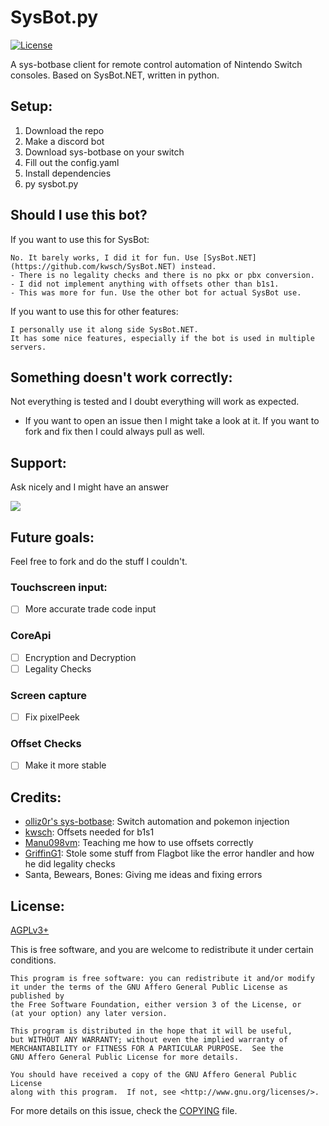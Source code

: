 
# SysBot.py
[![License](https://img.shields.io/badge/license-GNU%20Affero%20General%20Public%20License%20Version%203%20or%20Later-blue.svg)]()

A sys-botbase client for remote control automation of Nintendo Switch consoles. Based on SysBot.NET, written in python. 

## Setup:
1. Download the repo
2. Make a discord bot
3. Download sys-botbase on your switch
4. Fill out the config.yaml
5. Install dependencies
6. py sysbot.py

## Should I use this bot?
If you want to use this for SysBot:

	No. It barely works, I did it for fun. Use [SysBot.NET](https://github.com/kwsch/SysBot.NET) instead.
	- There is no legality checks and there is no pkx or pbx conversion. 
	- I did not implement anything with offsets other than b1s1.
	- This was more for fun. Use the other bot for actual SysBot use.
    
If you want to use this for other features:

	I personally use it along side SysBot.NET.
	It has some nice features, especially if the bot is used in multiple servers.

## Something doesn't work correctly:
Not everything is tested and I doubt everything will work as expected.
- If you want to open an issue then I might take a look at it. If you want to fork and fix then I could always pull as well.

## Support:
Ask nicely and I might have an answer


[<img src="https://canary.discordapp.com/api/guilds/771539948687589386/widget.png?style=banner2">](https://discord.gg/TwyCFr5WDY)

## Future goals:
Feel free to fork and do the stuff I couldn't.

### Touchscreen input:
- [ ] More accurate trade code input
### CoreApi
- [ ] Encryption and Decryption
- [ ] Legality Checks
### Screen capture
- [ ] Fix pixelPeek
### Offset Checks
- [ ] Make it more stable

## Credits:
- [olliz0r's sys-botbase](https://github.com/olliz0r/sys-botbase): Switch automation and pokemon injection
- [kwsch](https://github.com/kwsch/SysBot.NET): Offsets needed for b1s1
- [Manu098vm](https://github.com/Manu098vm): Teaching me how to use offsets correctly
- [GriffinG1](https://github.com/GriffinG1/FlagBot): Stole some stuff from Flagbot like the error handler and how he did legality checks
- Santa, Bewears, Bones: Giving me ideas and fixing errors

## License:
[AGPLv3+](https://www.gnu.org/licenses/agpl-3.0.en.html)

This is free software, and you are welcome to redistribute it under certain conditions.

	This program is free software: you can redistribute it and/or modify
	it under the terms of the GNU Affero General Public License as published by
	the Free Software Foundation, either version 3 of the License, or
	(at your option) any later version.

	This program is distributed in the hope that it will be useful,
	but WITHOUT ANY WARRANTY; without even the implied warranty of
	MERCHANTABILITY or FITNESS FOR A PARTICULAR PURPOSE.  See the
	GNU Affero General Public License for more details.

	You should have received a copy of the GNU Affero General Public License
	along with this program.  If not, see <http://www.gnu.org/licenses/>.


For more details on this issue, check the [COPYING](COPYING) file.
